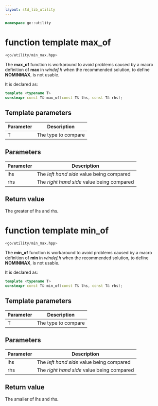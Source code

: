 ```yaml
---
layout: std_lib_utility
---
```


```c++
namespace go::utility
```

# function template max_of

```c++
<go/utility/min_max.hpp>
```

The **max_of** function is workaround to avoid problems caused by
a macro definition of **max** in *windef.h* when the recommended
solution, to define **NOMINMAX**, is not usable.

It is declared as:

```c++
template <typename T>
constexpr const T& max_of(const T& lhs, const T& rhs);
```

## Template parameters

Parameter | Description
-|-
T|The type to compare

## Parameters

Parameter | Description
-|-
lhs|The *left hand side* value being compared
rhs|The *right hand side* value being compared

## Return value

The greater of lhs and rhs.

# function template min_of

```c++
<go/utility/min_max.hpp>
```

The **min_of** function is workaround to avoid problems caused by
a macro definition of **min** in *windef.h* when the recommended
solution, to define **NOMINMAX**, is not usable.

It is declared as:

```c++
template <typename T>
constexpr const T& min_of(const T& lhs, const T& rhs);
```

## Template parameters

Parameter | Description
-|-
T|The type to compare

## Parameters

Parameter | Description
-|-
lhs|The *left hand side* value being compared
rhs|The *right hand side* value being compared

## Return value

The smaller of lhs and rhs.
